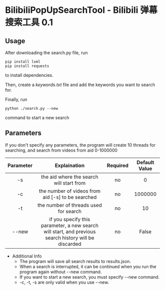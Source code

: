 # BilibiliPopUpSearchTool - Bilibili 弹幕搜索工具 0.1

## Usage
After downloading the search.py file, run
```
pip install lxml
pip install requests
```
to install dependencies.

Then, create a *keywords.txt* file and add the keywords you want to search for.

Finally, run
```
python ./search.py --new
```
command to start a new search

## Parameters
If you don't specify any parameters, the program will create 10 threads for searching, and search from videos from aid 0-1000000

| Parameter | Explaination |Required|Default Value|
|:----:|:----:|:----:|:----:|
|   -s   |  the aid where the search will start from|no | 0 |
|   -c   |  the number of videos from aid [-s] to be searched|no |1000000 |
|   -t   |  the number of threads used for search |no|10 |
|  --new | if you specify this parameter, a new search will start, and previous search history will be discarded |no|False|

- Additional Info
  - The program will save all search results to results.json.
  - When a search is interrupted, it can be continued when you run the program again without --new command.
  - If you want to start a new search, you must specify --new command.
  - -c, -t, -s are only valid when you use --new.

